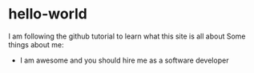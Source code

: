 # hello-world
I am following the github tutorial to learn what this site is all about
Some things about me:
- I am awesome and you should hire me as a software developer